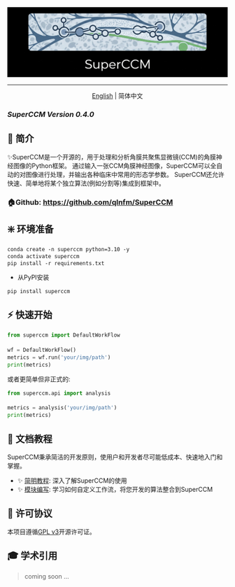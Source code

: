 <div align="center">
  <img src="docs/assets/superccm.png" alt="description" />

<hr>

[English](./README.md) | 简体中文
</div>

### *SuperCCM Version 0.4.0*

## 🚀 简介

✨️SuperCCM是一个开源的，用于处理和分析角膜共聚焦显微镜(CCM)的角膜神经图像的Python框架。
通过输入一张CCM角膜神经图像，SuperCCM可以全自动的对图像进行处理，并输出各种临床中常用的形态学参数。
SuperCCM还允许快速、简单地将某个独立算法(例如分割等)集成到框架中。

### 🏠Github: https://github.com/qlnfm/SuperCCM

## ❇️ 环境准备

```shell
conda create -n superccm python=3.10 -y
conda activate superccm
pip install -r requirements.txt
```
 - 从PyPI安装
```shell
pip install superccm
```

## ⚡ 快速开始

```python
from superccm import DefaultWorkFlow

wf = DefaultWorkFlow()
metrics = wf.run('your/img/path')
print(metrics)
```
或者更简单但非正式的:
```python
from superccm.api import analysis

metrics = analysis('your/img/path')
print(metrics)
```

## 📖 文档教程

SuperCCM秉承简洁的开发原则，使用户和开发者尽可能低成本、快速地入门和掌握。

 - ✨️ [简明教程](docs/doc1_cn.md): 深入了解SuperCCM的使用
 - ✨️ [模块编写](docs/doc2_cn.md): 学习如何自定义工作流，将您开发的算法整合到SuperCCM

## 📄 许可协议

本项目遵循[GPL v3](LICENSE)开源许可证。

## 🎓 学术引用

> coming soon ...
